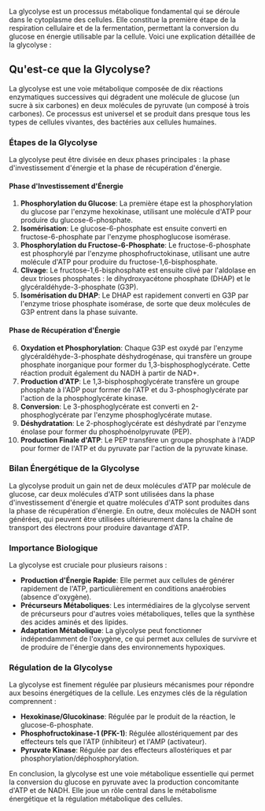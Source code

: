 La glycolyse est un processus métabolique fondamental qui se déroule dans le cytoplasme des cellules. Elle constitue la première étape de la respiration cellulaire et de la fermentation, permettant la conversion du glucose en énergie utilisable par la cellule. Voici une explication détaillée de la glycolyse :

## Qu'est-ce que la Glycolyse?

La glycolyse est une voie métabolique composée de dix réactions enzymatiques successives qui dégradent une molécule de glucose (un sucre à six carbones) en deux molécules de pyruvate (un composé à trois carbones). Ce processus est universel et se produit dans presque tous les types de cellules vivantes, des bactéries aux cellules humaines.

### Étapes de la Glycolyse

La glycolyse peut être divisée en deux phases principales : la phase d'investissement d'énergie et la phase de récupération d'énergie.

#### Phase d'Investissement d'Énergie

1. **Phosphorylation du Glucose**: La première étape est la phosphorylation du glucose par l'enzyme hexokinase, utilisant une molécule d'ATP pour produire du glucose-6-phosphate.
2. **Isomérisation**: Le glucose-6-phosphate est ensuite converti en fructose-6-phosphate par l'enzyme phosphoglucose isomérase.
3. **Phosphorylation du Fructose-6-Phosphate**: Le fructose-6-phosphate est phosphorylé par l'enzyme phosphofructokinase, utilisant une autre molécule d'ATP pour produire du fructose-1,6-bisphosphate.
4. **Clivage**: Le fructose-1,6-bisphosphate est ensuite clivé par l'aldolase en deux trioses phosphates : le dihydroxyacétone phosphate (DHAP) et le glycéraldéhyde-3-phosphate (G3P).
5. **Isomérisation du DHAP**: Le DHAP est rapidement converti en G3P par l'enzyme triose phosphate isomérase, de sorte que deux molécules de G3P entrent dans la phase suivante.

#### Phase de Récupération d'Énergie

6. **Oxydation et Phosphorylation**: Chaque G3P est oxydé par l'enzyme glycéraldéhyde-3-phosphate déshydrogénase, qui transfère un groupe phosphate inorganique pour former du 1,3-bisphosphoglycérate. Cette réaction produit également du NADH à partir de NAD+.
7. **Production d'ATP**: Le 1,3-bisphosphoglycérate transfère un groupe phosphate à l'ADP pour former de l'ATP et du 3-phosphoglycérate par l'action de la phosphoglycérate kinase.
8. **Conversion**: Le 3-phosphoglycérate est converti en 2-phosphoglycérate par l'enzyme phosphoglycérate mutase.
9. **Déshydratation**: Le 2-phosphoglycérate est déshydraté par l'enzyme énolase pour former du phosphoénolpyruvate (PEP).
10. **Production Finale d'ATP**: Le PEP transfère un groupe phosphate à l'ADP pour former de l'ATP et du pyruvate par l'action de la pyruvate kinase.

### Bilan Énergétique de la Glycolyse

La glycolyse produit un gain net de deux molécules d'ATP par molécule de glucose, car deux molécules d'ATP sont utilisées dans la phase d'investissement d'énergie et quatre molécules d'ATP sont produites dans la phase de récupération d'énergie. En outre, deux molécules de NADH sont générées, qui peuvent être utilisées ultérieurement dans la chaîne de transport des électrons pour produire davantage d'ATP.

### Importance Biologique

La glycolyse est cruciale pour plusieurs raisons :

- **Production d'Énergie Rapide**: Elle permet aux cellules de générer rapidement de l'ATP, particulièrement en conditions anaérobies (absence d'oxygène).
- **Précurseurs Métaboliques**: Les intermédiaires de la glycolyse servent de précurseurs pour d'autres voies métaboliques, telles que la synthèse des acides aminés et des lipides.
- **Adaptation Métabolique**: La glycolyse peut fonctionner indépendamment de l'oxygène, ce qui permet aux cellules de survivre et de produire de l'énergie dans des environnements hypoxiques.

### Régulation de la Glycolyse

La glycolyse est finement régulée par plusieurs mécanismes pour répondre aux besoins énergétiques de la cellule. Les enzymes clés de la régulation comprennent :

- **Hexokinase/Glucokinase**: Régulée par le produit de la réaction, le glucose-6-phosphate.
- **Phosphofructokinase-1 (PFK-1)**: Régulée allostériquement par des effecteurs tels que l'ATP (inhibiteur) et l'AMP (activateur).
- **Pyruvate Kinase**: Régulée par des effecteurs allostériques et par phosphorylation/déphosphorylation.

En conclusion, la glycolyse est une voie métabolique essentielle qui permet la conversion du glucose en pyruvate avec la production concomitante d'ATP et de NADH. Elle joue un rôle central dans le métabolisme énergétique et la régulation métabolique des cellules.